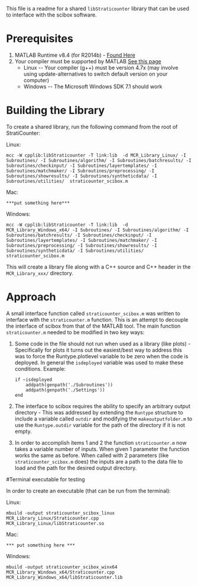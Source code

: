 This file is a readme for a shared `libStraticounter` library that can be used to interface with the scibox software.

# Prerequisites

1. MATLAB Runtime v8.4 (for R2014b) - [Found Here](http://www.mathworks.com/products/compiler/mcr/)
2. Your compiler must be supported by MATLAB [See this page](http://www.mathworks.com/support/compilers/R2015a/index.html?sec=win64)
	* Linux -- Your compiler (g++) must be version 4.7x (may involve using update-alternatives to switch default version on your computer)
	* Windows -- The Microsoft Windows SDK 7.1 should work

# Building the Library

To create a shared library, run the following command from the root of StratiCounter:

Linux:
```
mcc -W cpplib:libStraticounter -T link:lib  -d MCR_Library_Linux/ -I Subroutines/ -I Subroutines/algorithm/ -I Subroutines/batchresults/ -I Subroutines/checkinput/ -I Subroutines/layertemplates/ -I Subroutines/matchmaker/ -I Subroutines/preprocessing/ -I Subroutines/showresults/ -I Subroutines/syntheticdata/ -I Subroutines/utilities/  straticounter_scibox.m
```
Mac:
```
***put something here***
```
Windows:
```
mcc -W cpplib:libStraticounter -T link:lib  -d MCR_Library_Windows_x64/ -I Subroutines/ -I Subroutines/algorithm/ -I Subroutines/batchresults/ -I Subroutines/checkinput/ -I Subroutines/layertemplates/ -I Subroutines/matchmaker/ -I Subroutines/preprocessing/ -I Subroutines/showresults/ -I Subroutines/syntheticdata/ -I Subroutines/utilities/  straticounter_scibox.m
```

This will create a library file along with a C++ source and C++ header in the `MCR_Library_xxx/` directory.

# Approach

A small interface function called `straticounter_scibox.m` was written to interface with the `straticounter.m` function. This is an attempt to decouple the interface of scibox from that of the MATLAB tool. The main function `straticounter.m` needed to be modified in two key ways:

1. Some code in the file should not run when used as a library (like plots) - Specifically for plots it turns out the easiest/best way to address this was to force the Runtype.plotlevel variable to be zero when the code is deployed. In general the `isdeployed` variable was used to make these conditions. Example:

    ```
    if ~isdeployed
        addpath(genpath('./Subroutines'))
        addpath(genpath('./Settings'))
    end
    ```

2. The interface to scibox requires the ability to specify an arbitrary output directory - This was addressed by extending the `Runtype` structure to include a variable called `outdir` and modifying the `makeoutputfolder.m` to use the `Runtype.outdir` variable for the path of the directory if it is not empty.
3. In order to accomplish items 1 and 2 the function `straticounter.m` now takes a variable number of inputs. When given 1 parameter the function works the same as before. When called with 2 parameters (like `straticounter_scibox.m` does) the inputs are a path to the data file to load and the path for the desired output directory.

#Terminal executable for testing

In order to create an executable (that can be run from the terminal):

Linux:
```
mbuild -output straticounter_scibox_linux MCR_Library_Linux/Straticounter.cpp MCR_Library_Linux/libStraticounter.so
```
Mac:
```
*** put something here ***
```
Windows:
```
mbuild -output straticounter_scibox_winx64 MCR_Library_Windows_x64/Straticounter.cpp MCR_Library_Windows_x64/libStraticounter.lib
```
